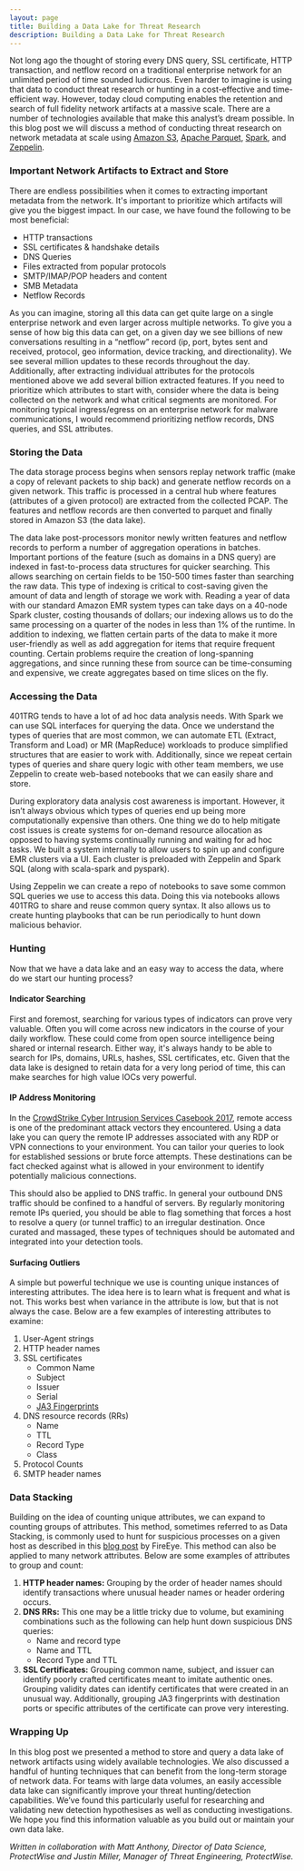 ```yaml
---
layout: page
title: Building a Data Lake for Threat Research
description: Building a Data Lake for Threat Research
---
```


Not long ago the thought of storing every DNS query, SSL certificate, HTTP transaction, and netflow record on a traditional enterprise network for an unlimited period of time sounded ludicrous. Even harder to imagine is using that data to conduct threat research or hunting in a cost-effective and time-efficient way. However, today cloud computing enables the retention and search of full fidelity network artifacts at a massive scale. There are a number of technologies available that make this analyst’s dream possible. In this blog post we will discuss a method of conducting threat research on network metadata at scale using [Amazon S3](https://aws.amazon.com/s3/), [Apache Parquet](https://parquet.apache.org/), [Spark](https://spark.apache.org/), and [Zeppelin](https://zeppelin.apache.org/). 

### Important Network Artifacts to Extract and Store  

There are endless possibilities when it comes to extracting important metadata from the network. It's important to prioritize which artifacts will give you the biggest impact. In our case, we have found the following to be most beneficial:

- HTTP transactions
- SSL certificates & handshake details
- DNS Queries
- Files extracted from popular protocols
- SMTP/IMAP/POP headers and content
- SMB Metadata
- Netflow Records

As you can imagine, storing all this data can get quite large on a single enterprise network and even larger across multiple networks. To give you a sense of how big this data can get, on a given day we see billions of new conversations resulting in a “netflow” record (ip, port, bytes sent and received, protocol, geo information, device tracking, and directionality). We see several million updates to these records throughout the day. Additionally, after extracting individual attributes for the protocols mentioned above we add several billion extracted features. If you need to prioritize which attributes to start with, consider where the data is being collected on the network and what critical segments are monitored. For monitoring typical ingress/egress on an enterprise network for malware communications, I would recommend prioritizing netflow records, DNS queries, and SSL attributes.

### Storing the Data

The data storage process begins when sensors replay network traffic (make a copy of relevant packets to ship back) and generate netflow records on a given network. This traffic is processed in a central hub where features (attributes of a given protocol) are extracted from the collected PCAP. The features and netflow records are then converted to parquet and finally stored in Amazon S3 (the data lake). 

The data lake post-processors monitor newly written features and netflow records to perform a number of aggregation operations in batches. Important portions of the feature (such as domains in a DNS query) are indexed in fast-to-process data structures for quicker searching. This allows searching on certain fields to be 150-500 times faster than searching the raw data. This type of indexing is critical to cost-saving given the amount of data and length of storage we work with. Reading a year of data with our standard Amazon EMR system types can take days on a 40-node Spark cluster, costing thousands of dollars; our indexing allows us to do the same processing on a quarter of the nodes in less than 1% of the runtime. In addition to indexing, we flatten certain parts of the data to make it more user-friendly as well as add aggregation for items that require frequent counting. Certain problems require the creation of long-spanning aggregations, and since running these from source can be time-consuming and expensive, we create aggregates based on time slices on the fly. 

### Accessing the Data

401TRG tends to have a lot of ad hoc data analysis needs. With Spark we can use SQL interfaces for querying the data. Once we understand the types of queries that are most common, we can automate ETL (Extract, Transform and Load) or MR (MapReduce) workloads to produce simplified structures that are easier to work with. Additionally, since we repeat certain types of queries and share query logic with other team members, we use Zeppelin to create web-based notebooks that we can easily share and store.

During exploratory data analysis cost awareness is important. However, it isn’t always obvious which types of queries end up being more computationally expensive than others. One thing we do to help mitigate cost issues is create systems for on-demand resource allocation as opposed to having systems continually running and waiting for ad hoc tasks. We built a system internally to allow users to spin up and configure EMR clusters via a UI. Each cluster is preloaded with Zeppelin and Spark SQL (along with scala-spark and pyspark).

Using Zeppelin we can create a repo of notebooks to save some common SQL queries we use to access this data. Doing this via notebooks allows 401TRG to share and reuse common query syntax. It also allows us to create hunting playbooks that can be run periodically to hunt down malicious behavior. 

### Hunting

Now that we have a data lake and an easy way to access the data, where do we start our hunting process?

#### Indicator Searching

First and foremost, searching for various types of indicators can prove very valuable. Often you will come across new indicators in the course of your daily workflow. These could come from open source intelligence being shared or internal research. Either way, it's always handy to be able to search for IPs, domains, URLs, hashes, SSL certificates, etc. Given that the data lake is designed to retain data for a very long period of time, this can make searches for high value IOCs very powerful. 
 
#### IP Address Monitoring

In the [CrowdStrike Cyber Intrusion Services Casebook 2017](https://www.crowdstrike.com/resources/reports/cyber-intrusion-services-casebook/), remote access is one of the predominant attack vectors they encountered. Using a data lake you can query the remote IP addresses associated with any RDP or VPN connections to your environment. You can tailor your queries to look for established sessions or brute force attempts. These destinations can be fact checked against what is allowed in your environment to identify potentially malicious connections.

This should also be applied to DNS traffic. In general your outbound DNS traffic should be confined to a handful of servers. By regularly monitoring remote IPs queried, you should be able to flag something that forces a host to resolve a query (or tunnel traffic) to an irregular destination. Once curated and massaged, these types of techniques should be automated and integrated into your detection tools.

#### Surfacing Outliers

A simple but powerful technique we use is counting unique instances of interesting attributes. The idea here is to learn what is frequent and what is not. This works best when variance in the attribute is low, but that is not always the case. Below are a few examples of interesting attributes to examine:

1. User-Agent strings
2. HTTP header names
3. SSL certificates
    - Common Name
    - Subject
    - Issuer
    - Serial
    - [JA3 Fingerprints](https://github.com/salesforce/ja3)
4. DNS resource records (RRs)
    - Name 
    - TTL
    - Record Type
    - Class
4. Protocol Counts
5. SMTP header names

### Data Stacking

Building on the idea of counting unique attributes, we can expand to counting groups of attributes. This method, sometimes referred to as Data Stacking, is commonly used to hunt for suspicious processes on a given host as described in this [blog post](https://www.fireeye.com/blog/threat-research/2012/11/indepth-data-stacking.html) by FireEye. This method can also be applied to many network attributes. Below are some examples of attributes to group and count:

1. **HTTP header names:** Grouping by the order of header names should identify transactions where unusual header names or header ordering occurs. 
2. **DNS RRs:** This one may be a little tricky due to volume, but examining combinations such as the following can help hunt down suspicious DNS queries:
    - Name and record type
    - Name and TTL
    - Record Type and TTL
3. **SSL Certificates:** Grouping common name, subject, and issuer can identify poorly crafted certificates meant to imitate authentic ones. Grouping validity dates can identify certificates that were created in an unusual way. Additionally, grouping JA3 fingerprints with destination ports or specific attributes of the certificate can prove very interesting.

### Wrapping Up

In this blog post we presented a method to store and query a data lake of network artifacts using widely available technologies. We also discussed a handful of hunting techniques that can benefit from the long-term storage of network data. For teams with large data volumes, an easily accessible data lake can significantly improve your threat hunting/detection capabilities. We’ve found this particularly useful for researching and validating new detection hypothesises as well as conducting investigations. We hope you find this information valuable as you build out or maintain your own data lake.

*Written in collaboration with Matt Anthony, Director of Data Science, ProtectWise and Justin Miller, Manager of Threat Engineering, ProtectWise.*

